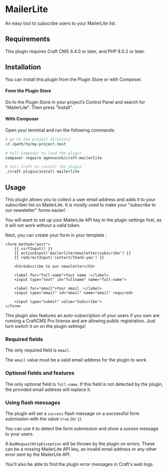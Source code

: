 # MailerLite

An easy tool to subscribe users to your MailerLite list.

## Requirements

This plugin requires Craft CMS 4.4.0 or later, and PHP 8.0.2 or later.

## Installation

You can install this plugin from the Plugin Store or with Composer.

#### From the Plugin Store

Go to the Plugin Store in your project’s Control Panel and search for “MailerLite”. Then press “Install”.

#### With Composer

Open your terminal and run the following commands:

```bash
# go to the project directory
cd /path/to/my-project.test

# tell Composer to load the plugin
composer require agenceink/craft-mailerlite

# tell Craft to install the plugin
./craft plugin/install mailerlite
```

## Usage

This plugin allows you to collect a user email address and adds it to your subscriber list on MailerLite.
It is mostly used to make your "subscribe to our newsletter" forms easier!

You will want to set up your MailerLite API key in the plugin settings first, as it will not work without a valid token. 

Next, you can create your form in your template :

```twig
<form method="post">
    {{ csrfInput() }}
    {{ actionInput('mailerlite/newsletter/subscribe') }}
    {{ redirectInput('contact/thank-you') }}

    <h3>Subscribe to our newsletter</h3>

    <label for="full-name">Your name :</label>
    <input type="text" id="fullname" name="full-name">

    <label for="email">Your email :</label>
    <input type="email" id="email" name="email" required>

    <input type="submit" value="Subscribe">
</form>
```

This plugin also features an auto-subscription of your users if you own are running a CraftCMS Pro license and are allowing public registration. Just turn switch it on on the plugin settings!

### Required fields

The only required field is `email`.

The `email` value must be a valid email address for the plugin to work.

### Optional fields and features

The only optional field is `full-name`. If this field is not detected by the plugin, the provided email address will replace it.

### Using flash messages

The plugin will set a `success` flash message on a successful form submission with the value `true` (or `1`).

You can use it to detect the form submission and show a sucess message to your users.

A `BadRequestHttpException` will be thrown by the plugin on errors. These can be a missing MailerLite API key, an invalid email address or any other error sent by the MailerLite API.

You'll also be able to find the plugin error messages in Craft's web logs.
